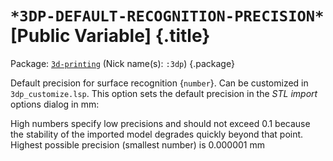 # `*3DP-DEFAULT-RECOGNITION-PRECISION*` [Public Variable] {.title}

Package: [`3d-printing`](3D-PRINTING.pkg.md) (Nick name(s): `:3dp`) {.package}

Default precision for surface recognition {`number`}. Can be customized in `3dp_customize.lsp`.
This option sets the default precision in the
_STL import_ options dialog in mm:

High numbers specify low precisions and should not exceed 0.1 because the
stability of the imported model degrades quickly beyond that point. Highest possible precision
(smallest number) is 0.000001 mm
